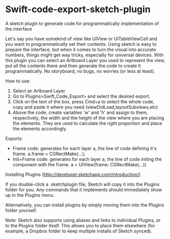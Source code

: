 # Swift-code-export-sketch-plugin
A sketch plugin to generate code for programmatically implementation of the interface

Let's say you have somekind of view like UIView or UITableViewCell and you want to programmatically set their contents.
Using sketch is easy to prepare the interface, but when it comes to turn the visual into accurate numbers, things might get way tricky, especially for universal devices.
With this plugin you can select an Artboard Layer you used to represent the view, put all the contents there and then generate the code to create it programmatically. No storyboard, no bugs, no worries (or less at least).

How to use:

1. Select an Artboard Layer
2. Go to Plugins>Swift_Code_Export> and select the desired export.
3. Click on the text of the box, press Cmd+a to select the whole code, copy and paste it where you need (viewDidLoad,layoutSubviews,etc)
4. Above the code, create variables 'w' and 'h' and assign to them, respectively, the width and the height of the view where you are placing the elements. They are used to calculate the right proportion and place the elements accordingly.

Exports:
* Frame code: generates for each layer a, the line of code defining it's frame. a.frame = CGRectMake(...);
* Init+Frame code: generates for each layer a, the line of code initing the component with the frame. a = UIView(frame: CGRectMake(...))


Installing Plugins (http://developer.sketchapp.com/introduction/)

If you double-click a .sketchplugin file, Sketch will copy it into the Plugins folder for you. Any commands that it implements should immediately show up in the Plugins menu.

Alternatively, you can install plugins by simply moving them into the Plugins folder yourself.

Note: Sketch also supports using aliases and links to individual Plugins, or to the Plugins folder itself. This allows you to place them elsewhere (for example, a Dropbox folder to keep multiple installs of Sketch synced).
